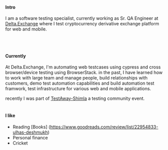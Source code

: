 
#### Intro
I am a software testing specialist, currently working as Sr. QA Engineer at [Delta.Exchange](https://www.delta.exchange/) where I test cryptocurrency derivative exchange platform for web and mobile.

<br>
<br>

#### Currently
At Delta.Exchange, I'm automating web testcases using cypress and cross browser/device testing using BrowserStack. in the past, I have learned how to work with large team and manage people, build relationships with customers, demo test automation capabilities and build automation test framwork, test infrastructure for various web and mobile applications.

recently I was part of [TestAway-Shimla](https://www.thetesttribe.com/testaway-shimla-from-attendee-perspective/) a testing community event. 
<br><br>

#### I like
- Reading [Books] (https://www.goodreads.com/review/list/22954833-ulhas-deshmukh)
- Personal finance
- Cricket
